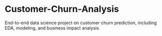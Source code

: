 # Customer-Churn-Analysis
End-to-end data science project on customer churn prediction, including EDA, modeling, and business impact analysis
